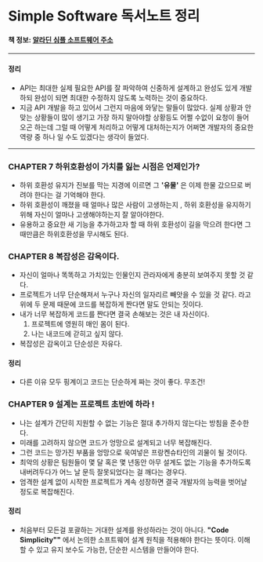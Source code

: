 # Simple Software 독서노트 정리 

#### 책 정보: [알라딘 심플 소프트웨어 주소](https://www.aladin.co.kr/shop/wproduct.aspx?ItemId=212938581)
<hr>


#### 정리 
- API는 최대한 실제 필요한 API를 잘 파악하여 신중하게 설계하고 완성도 있게 개발하되 완성이 되면 최대한 수정하지 
  않도록 노력하는 것이 중요하다. 
- 지금 API 개발을 하고 있어서 그런지 마음에 와닿는 말들이 많았다. 실제 상황과 안맞는 상황들이 많이 생기고 가장 하지 말아야할 
상황등도 어쩔 수없이 요청이 들어오곤 하는데 그럴 때 어떻게 처리하고 어떻게 대처하는지가 어쩌면 개발자의 중요한 역량 중 하나 일 수도 있겠다는 생각이 들었다.

<hr>

### CHAPTER 7 하위호환성이 가치를 잃는 시점은 언제인가?

- 하위 호환성 유지가 진보를 막는 지경에 이르면 그 **'유물'** 은 이제 한물 갔으므로 버려야 한다는 걸 기억해야 한다. 
- 하위 호환성이 깨졌을 때 얼마나 많은 사람이 고생하는지 , 하위 호환성을 유지하기 위해 자신이 얼마나 고생해야하는지 잘 알아야한다. 
- 유용하고 중요한 새 기능을 추가하고자 할 때 하위 호환성이 길을 막으려 한다면 그때만큼은 하위호환성을 무시해도 된다. 

### CHAPTER 8 복잡성은 감옥이다.

- 자신이 얼마나 똑똑하고 가치있는 인물인지 관라자에게 충분히 보여주지 못할 것 같다. 
- 프로젝트가 너무 단순해져서 누구나 자신의 일자리르 빼앗을 수 있을 것 같다. 라고 위에 두 문제 때문에 코드를 복잡하게 짠다면 말도 안되는 짓이다. 
- 내가 너무 복잡하게 코드를 짠다면 결국 손해보는 것은 내 자신이다. 
  1. 프로젝트에 영원히 매인 몸이 된다. 
  2. 나는 내코드에 갇히고 싶지 않다.
- 복잡성은 감옥이고 단순성은 자유다. 

#### 정리 
- 다른 이유 모두 핑계이고 코드는 단순하게 짜는 것이 좋다. 무조건! 

### CHAPTER 9 설계는 프로젝트 초반에 하라 !

- 나는 설계가 간단히 지원할 수 없는 기능은 절대 추가하지 않는다는 방침을 준수한다. 
- 미래를 고려하지 않으면 코드가 엉망으로 설계되고 너무 복잡해진다. 
- 그런 코드는 망가진 부품을 엉망으로 욱여넣은 프랑켄슈타인의 괴물이 될 것이다. 
- 최악의 상황은 팀원들이 몇 달 혹은 몇 년동안 아무 설계도 없는 기능을 추가하도록 내버려두다가 어느 날 문득
잘못되었다는 걸 깨다는 경우다. 
- 엄격한 설계 없이 시작한 프로젝트가 계속 성장하면 결국 개발자의 능력을 벗어날 정도로 복잡해진다.

#### 정리 
- 처음부터 모든걸 포괄하는 거대한 설계를 완성하라는 것이 아니다. 
**"Code Simplicity""** 에서 논의한 소프트웨어 설계 원칙을 적용해야 한다는 뜻이다.
  이해할 수 있고 유지 보수도 가능한, 단순한 시스템을 만들어야 한다. 




